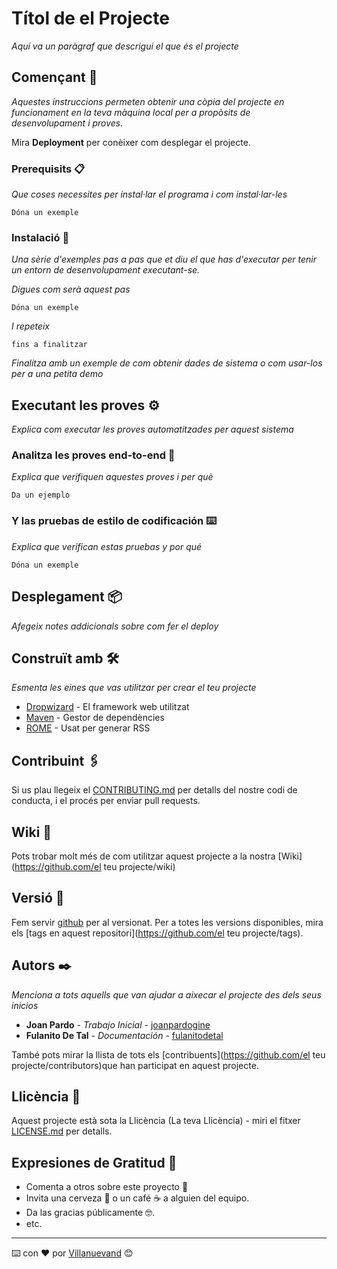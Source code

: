 # Títol de el Projecte

_Aquí va un paràgraf que descrigui el que és el projecte_

## Començant 🚀

_Aquestes instruccions permeten obtenir una còpia del projecte en funcionament en la teva màquina local per a propòsits de desenvolupament i proves._

Mira **Deployment** per conèixer com desplegar el projecte.


### Prerequisits 📋

_Que coses necessites per instal·lar el programa i com instal·lar-les_

```
Dóna un exemple
```

### Instalació 🔧

_Una sèrie d'exemples pas a pas que et diu el que has d'executar per tenir un entorn de desenvolupament executant-se._

_Digues com serà aquest pas_

```
Dóna un exemple
```

_I repeteix_

```
fins a finalitzar
```

_Finalitza amb un exemple de com obtenir dades de sistema o com usar-los per a una petita demo_

## Executant les proves ⚙️

_Explica com executar les proves automatitzades per aquest sistema_

### Analitza les proves end-to-end 🔩

_Explica que verifiquen aquestes proves i per què_

```
Da un ejemplo
```

### Y las pruebas de estilo de codificación ⌨️

_Explica que verifican estas pruebas y por qué_

```
Dóna un exemple
```

## Desplegament 📦

_Afegeix notes addicionals sobre com fer el deploy_

## Construït amb 🛠️

_Esmenta les eines que vas utilitzar per crear el teu projecte_

* [Dropwizard](http://www.dropwizard.io/1.0.2/docs/) - El framework web utilitzat
* [Maven](https://maven.apache.org/) - Gestor de dependències
* [ROME](https://rometools.github.io/rome/) - Usat per generar RSS

## Contribuint 🖇️

Si us plau llegeix el [CONTRIBUTING.md](https://gist.github.com/joanpardogine/xxxxxx) per detalls del nostre codi de conducta, i el procés per enviar pull requests.

## Wiki 📖

Pots trobar molt més de com utilitzar aquest projecte a la nostra [Wiki](https://github.com/el teu projecte/wiki)

## Versió 📌

Fem servir [github](http://guthub.com/) per al versionat. Per a totes les versions disponibles, mira els [tags en aquest repositori](https://github.com/el teu projecte/tags).

## Autors ✒️

_Menciona a tots aquells que van ajudar a aixecar el projecte des dels seus inicios_

* **Joan Pardo** - *Trabajo Inicial* - [joanpardogine](https://github.com/joanpardogine)
* **Fulanito De Tal** - *Documentación* - [fulanitodetal](#fulanito-de-tal)

També pots mirar la llista de tots els [contribuents](https://github.com/el teu projecte/contributors)que han participat en aquest projecte.

## Llicència 📄

Aquest projecte està sota la Llicència (La teva Llicència) - miri el fitxer [LICENSE.md](LICENSE.md) per detalls.

## Expresiones de Gratitud 🎁

* Comenta a otros sobre este proyecto 📢
* Invita una cerveza 🍺 o un café ☕ a alguien del equipo. 
* Da las gracias públicamente 🤓.
* etc.



---
⌨️ con ❤️ por [Villanuevand](https://github.com/Villanuevand) 😊
